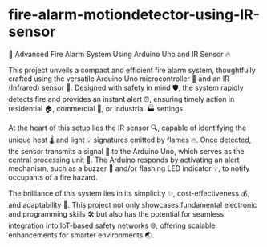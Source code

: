 # fire-alarm-motiondetector-using-IR-sensor
🚨 Advanced Fire Alarm System Using Arduino Uno and IR Sensor 🔥

This project unveils a compact and efficient fire alarm system, thoughtfully crafted using the versatile Arduino Uno microcontroller 🤖 and an IR (Infrared) sensor 🌟. Designed with safety in mind 🛡️, the system rapidly detects fire and provides an instant alert ⏰, ensuring timely action in residential 🏠, commercial 🏢, or industrial 🏭 settings.

At the heart of this setup lies the IR sensor 🔍, capable of identifying the unique heat 🌡️ and light 💡 signatures emitted by flames 🔥. Once detected, the sensor transmits a signal 📡 to the Arduino Uno, which serves as the central processing unit 🧠. The Arduino responds by activating an alert mechanism, such as a buzzer 📢 and/or flashing LED indicator 💡, to notify occupants of a fire hazard.

The brilliance of this system lies in its simplicity ✨, cost-effectiveness 💰, and adaptability 🔄. This project not only showcases fundamental electronic and programming skills 🛠️ but also has the potential for seamless integration into IoT-based safety networks 🌐, offering scalable enhancements for smarter environments 🌏.
